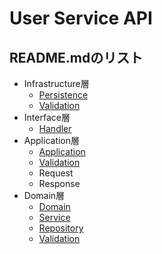 # User Service API

## README.mdのリスト

* Infrastructure層
  * [Persistence](https://github.com/16francs/gran/tree/master/api/user/internal/infrastructure/persistence)
  * [Validation](https://github.com/16francs/gran/tree/master/api/user/internal/infrastructure/validation)
* Interface層
  * [Handler](https://github.com/16francs/gran/tree/master/api/user/internal/interface/handler)
* Application層
  * [Application](https://github.com/16francs/gran/tree/master/api/user/internal/application)
  * [Validation](https://github.com/16francs/gran/tree/master/api/user/internal/application/validation)
  * Request
  * Response
* Domain層
  * [Domain](https://github.com/16francs/gran/tree/master/api/user/internal/domain)
  * [Service](https://github.com/16francs/gran/tree/master/api/user/internal/domain/service)
  * [Repository](https://github.com/16francs/gran/tree/master/api/user/internal/domain/repository)
  * [Validation](https://github.com/16francs/gran/tree/master/api/user/internal/domain/validation)
